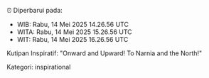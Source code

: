 ⏰ Diperbarui pada:
- WIB: Rabu, 14 Mei 2025 14.26.56 UTC
- WITA: Rabu, 14 Mei 2025 15.26.56 UTC
- WIT: Rabu, 14 Mei 2025 16.26.56 UTC

Kutipan Inspiratif:
"Onward and Upward!  To Narnia and the North!"


Kategori: inspirational

